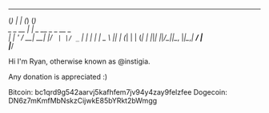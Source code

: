 
  _           _   _       _        
 (_)         | | (_)     (_)       
  _ _ __  ___| |_ _  __ _ _  __ _  
 | | '_ \/ __| __| |/ _` | |/ _` | 
 | | | | \__ \ |_| | (_| | | (_| | 
 |_|_| |_|___/\__|_|\__, |_|\__,_| 
                     __/ |         
                    |___/          

Hi I'm Ryan, otherwise known as @instigia.

Any donation is appreciated :)

Bitcoin: bc1qrd9g542aarvj5kafhfem7jv94y4zay9felzfee
Dogecoin: DN6z7mKmfMbNskzCijwkE85bYRkt2bWmgg
